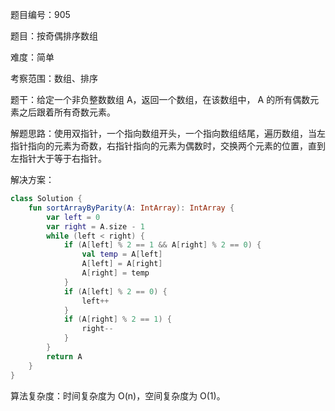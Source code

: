 题目编号：905

题目：按奇偶排序数组

难度：简单

考察范围：数组、排序

题干：给定一个非负整数数组 A，返回一个数组，在该数组中， A 的所有偶数元素之后跟着所有奇数元素。

解题思路：使用双指针，一个指向数组开头，一个指向数组结尾，遍历数组，当左指针指向的元素为奇数，右指针指向的元素为偶数时，交换两个元素的位置，直到左指针大于等于右指针。

解决方案：

```kotlin
class Solution {
    fun sortArrayByParity(A: IntArray): IntArray {
        var left = 0
        var right = A.size - 1
        while (left < right) {
            if (A[left] % 2 == 1 && A[right] % 2 == 0) {
                val temp = A[left]
                A[left] = A[right]
                A[right] = temp
            }
            if (A[left] % 2 == 0) {
                left++
            }
            if (A[right] % 2 == 1) {
                right--
            }
        }
        return A
    }
}
```

算法复杂度：时间复杂度为 O(n)，空间复杂度为 O(1)。